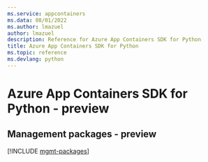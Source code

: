 ```yaml
---
ms.service: appcontainers
ms.data: 08/01/2022
ms.author: lmazuel
author: lmazuel
description: Reference for Azure App Containers SDK for Python
title: Azure App Containers SDK for Python
ms.topic: reference
ms.devlang: python
---
```

# Azure App Containers SDK for Python - preview

## Management packages - preview
[!INCLUDE [mgmt-packages](app-containers-mgmt-index.md)]